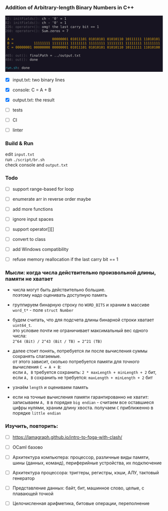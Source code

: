 
### Addition of Arbitrary-length Binary Numbers in C++

![screen](screen.png)


- [x] input.txt: two binary lines  
- [x] console: C = A + B
- [x] output.txt: the result
- [ ] tests
- [ ] CI
- [ ] linter 


### Build & Run

edit `input.txt`  
run `./script/br.sh`  
check console and `output.txt`


### Todo

- [ ] support range-based for loop
- [ ] enumerate arr in reverse order maybe
- [ ] add more functions
- [ ] ignore input spaces
- [ ] support operator[][]
- [ ] convert to class
- [ ] add Windows compatibility
- [ ] refuse memory reallocation if the last carry bit == 1


### Мысли: когда числа действительно произвольной длины, памяти не хватает

- числа могут быть действительно большие.  
  поэтому надо оценивать доступную память

- группируем бинарную строку по `WORD_BITS` и храним в массиве `word_t*` - поле `struct Number`

- будем считать, что для подсчета длины бинарной строки хватает `uint64_t`.  
  это условие почти не ограничивает максимальный вес одного числа:  
  `2^64 (Bit) / 2^43 (Bit / TB) = 2^21 (TB)`

- далее стоит понять, потребуется ли после вычисления суммы сохранять слагаемые.  
  от этого зависит, сколько потребуется памяти для *точного* вычисления `C = A + B`:  
  если `A, B` требуется сохранить: `2 * maxLength + minLength + 2` бит,  
  если `A, B` сохранить не требуется: `maxLength + minLength + 2` бит

- узнаём `length` и оцениваем память  

- если на точные вычисления памяти гарантированно не хватит:  
  записываем `A, B` в порядке `big endian` - считаем все оставшиеся цифры нулями, храним длину хвоста.
  получаем `C` приближенно в порядке `little endian`


### Изучить, повторить:

- [ ] https://lamagraph.github.io/intro-to-fpga-with-clash/

- [ ] OCaml базово

- [ ] Архитектура компьютера:
        процессор, различные виды памяти, шины (данных, команд), периферийные устройства, их подключение

- [ ] Архитектура процессора:
        триггеры, регистры, кэши, АЛУ, тактовый генератор 

- [ ] Представление данных: 
        байт, бит, машинное слово, целые, с плавающей точкой

- [ ] Целочисленная арифметика, битовые операции, переполнение
